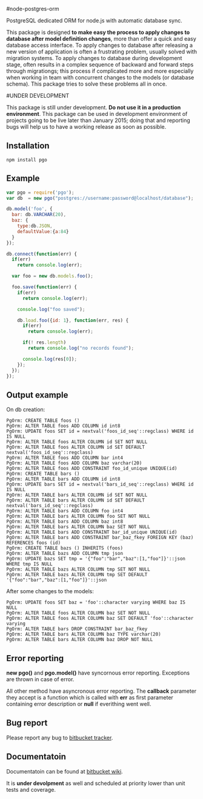 #node-postgres-orm

PostgreSQL dedicated ORM for node.js with automatic database sync.

This package is designed __to make easy the process to apply changes to database after model definition changes__, more than offer a quick and easy database access interface.
To apply changes to database after releasing a new version of application is often a frustrating problem, usually solved with migration systems. To apply changes to database
during development stage, often results in a complex sequence of backward and forward steps through migrationgs; this process if complicated more and more especially when
working in team with concurrent changes to the models (or database schema). This package tries to solve these problems all in once.

#UNDER DEVELOPMENT

This package is still under development. __Do not use it in a production environment__. This package can be used in development environment of projects going to be live
later than January 2015; doing that and reporting bugs will help us to have a working release as soon as possible.

## Installation

    npm install pgo

## Example

```javascript
var pgo = require('pgo');
var db  = new pgo("postgres://username:password@localhost/database");

db.model('foo', {
  bar: db.VARCHAR(20),
  baz: {
    type:db.JSON,
    defaultValue:{a:84}
  }
});

db.connect(function(err) {
  if(err)
    return console.log(err);

  var foo = new db.models.foo();

  foo.save(function(err) {
    if(err)
      return console.log(err);

    console.log("foo saved");

    db.load.foo({id: 1}, function(err, res) {
      if(err)
        return console.log(err);

      if(! res.length)
        return console.log("no records found");

      console.log(res[0]);
    });
  });
});
```

## Output example

On db creation:

```
PgOrm: CREATE TABLE foos ()
PgOrm: ALTER TABLE foos ADD COLUMN id int8
PgOrm: UPDATE foos SET id = nextval('foos_id_seq'::regclass) WHERE id IS NULL
PgOrm: ALTER TABLE foos ALTER COLUMN id SET NOT NULL
PgOrm: ALTER TABLE foos ALTER COLUMN id SET DEFAULT nextval('foos_id_seq'::regclass)
PgOrm: ALTER TABLE foos ADD COLUMN bar int4
PgOrm: ALTER TABLE foos ADD COLUMN baz varchar(20)
PgOrm: ALTER TABLE foos ADD CONSTRAINT foo_id_unique UNIQUE(id)
PgOrm: CREATE TABLE bars ()
PgOrm: ALTER TABLE bars ADD COLUMN id int8
PgOrm: UPDATE bars SET id = nextval('bars_id_seq'::regclass) WHERE id IS NULL
PgOrm: ALTER TABLE bars ALTER COLUMN id SET NOT NULL
PgOrm: ALTER TABLE bars ALTER COLUMN id SET DEFAULT nextval('bars_id_seq'::regclass)
PgOrm: ALTER TABLE bars ADD COLUMN foo int4
PgOrm: ALTER TABLE bars ALTER COLUMN foo SET NOT NULL
PgOrm: ALTER TABLE bars ADD COLUMN baz int8
PgOrm: ALTER TABLE bars ALTER COLUMN baz SET NOT NULL
PgOrm: ALTER TABLE bars ADD CONSTRAINT bar_id_unique UNIQUE(id)
PgOrm: ALTER TABLE bars ADD CONSTRAINT bar_baz_fkey FOREIGN KEY (baz) REFERENCES foos (id)
PgOrm: CREATE TABLE bazs () INHERITS (foos)
PgOrm: ALTER TABLE bazs ADD COLUMN tmp json
PgOrm: UPDATE bazs SET tmp = '{"foo":"bar","baz":[1,"foo"]}'::json WHERE tmp IS NULL
PgOrm: ALTER TABLE bazs ALTER COLUMN tmp SET NOT NULL
PgOrm: ALTER TABLE bazs ALTER COLUMN tmp SET DEFAULT '{"foo":"bar","baz":[1,"foo"]}'::json
```

After some changes to the models:

```
PgOrm: UPDATE foos SET baz = 'foo'::character varying WHERE baz IS NULL
PgOrm: ALTER TABLE foos ALTER COLUMN baz SET NOT NULL
PgOrm: ALTER TABLE foos ALTER COLUMN baz SET DEFAULT 'foo'::character varying
PgOrm: ALTER TABLE bars DROP CONSTRAINT bar_baz_fkey
PgOrm: ALTER TABLE bars ALTER COLUMN baz TYPE varchar(20)
PgOrm: ALTER TABLE bars ALTER COLUMN baz DROP NOT NULL
```

## Error reporting

__new pgo()__ and  __pgo.model()__ have syncornous error reporting. Exceptions are thrown in case of error.

All other method have asyncronous error reporting. The __callback__ parameter they accept is a function which is called with __err__ as first parameter containing
error description or __null__ if everithing went well.

## Bug report

Please report any bug to [bitbucket tracker](https://bitbucket.org/cicci/node-postgres-orm/issues).

## Documentatoin

Documentatoin can be found at [bitbucket wiki](https://bitbucket.org/cicci/node-postgres-orm/wiki/Home).

It is __under devolpment__ as well and scheduled at priority lower than unit tests and coverage.
